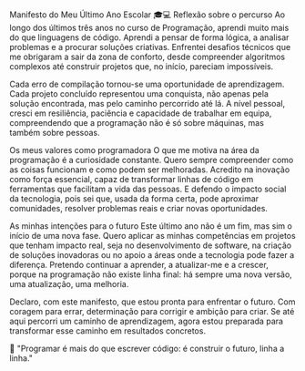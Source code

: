 Manifesto do Meu Último Ano Escolar 🎓💻
Reflexão sobre o percurso
Ao longo dos últimos três anos no curso de Programação, aprendi muito mais do que linguagens de código.
Aprendi a pensar de forma lógica, a analisar problemas e a procurar soluções criativas.
Enfrentei desafios técnicos que me obrigaram a sair da zona de conforto, desde compreender algoritmos complexos até construir projetos que, no início, pareciam impossíveis.

Cada erro de compilação tornou-se uma oportunidade de aprendizagem.
Cada projeto concluído representou uma conquista, não apenas pela solução encontrada, mas pelo caminho percorrido até lá.
A nível pessoal, cresci em resiliência, paciência e capacidade de trabalhar em equipa, compreendendo que a programação não é só sobre máquinas, mas também sobre pessoas.

Os meus valores como programadora
O que me motiva na área da programação é a curiosidade constante.
Quero sempre compreender como as coisas funcionam e como podem ser melhoradas.
Acredito na inovação como força essencial, capaz de transformar linhas de código em ferramentas que facilitam a vida das pessoas.
E defendo o impacto social da tecnologia, pois sei que, usada da forma certa, pode aproximar comunidades, resolver problemas reais e criar novas oportunidades.

As minhas intenções para o futuro
Este último ano não é um fim, mas sim o início de uma nova fase.
Quero aplicar as minhas competências em projetos que tenham impacto real, seja no desenvolvimento de software, na criação de soluções inovadoras ou no apoio a áreas onde a tecnologia pode fazer a diferença.
Pretendo continuar a aprender, a atualizar-me e a crescer, porque na programação não existe linha final: há sempre uma nova versão, uma atualização, uma melhoria.

Declaro, com este manifesto, que estou pronta para enfrentar o futuro.
Com coragem para errar, determinação para corrigir e ambição para criar.
Se até aqui percorri um caminho de aprendizagem, agora estou preparada para transformar esse caminho em resultados concretos.

📌 "Programar é mais do que escrever código: é construir o futuro, linha a linha."
